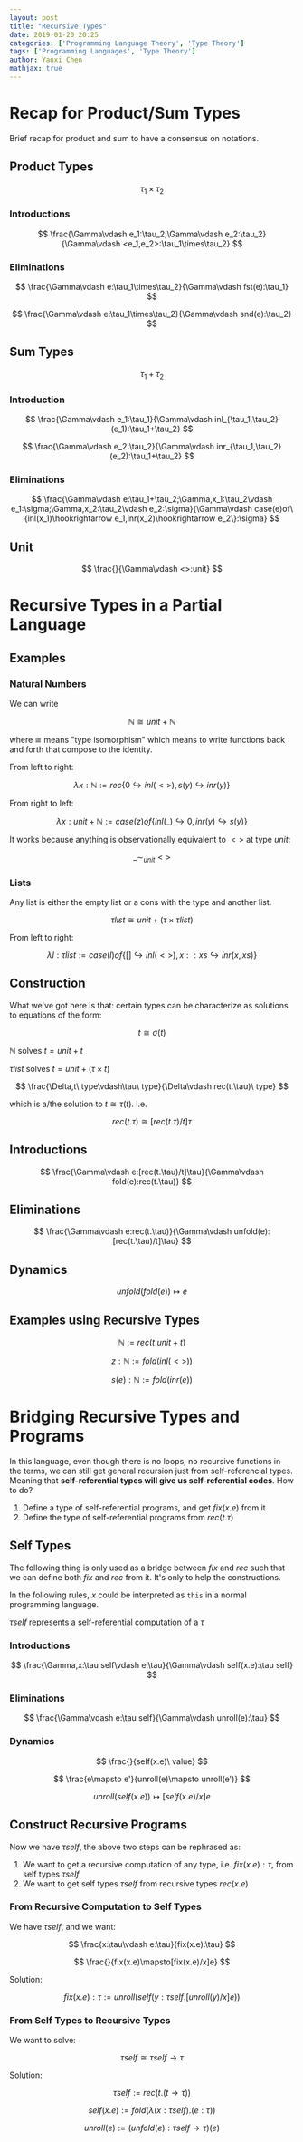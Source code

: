```yaml
---
layout: post
title: "Recursive Types"
date: 2019-01-20 20:25
categories: ['Programming Language Theory', 'Type Theory'] 
tags: ['Programming Languages', 'Type Theory']
author: Yanxi Chen
mathjax: true
---
```



# Recap for Product/Sum Types

Brief recap for product and sum to have a consensus on notations.

## Product Types

$$\tau_1\times\tau_2$$

### Introductions

$$
\frac{\Gamma\vdash e_1:\tau_2,\Gamma\vdash e_2:\tau_2}{\Gamma\vdash <e_1,e_2>:\tau_1\times\tau_2}
$$

### Eliminations

$$
\frac{\Gamma\vdash e:\tau_1\times\tau_2}{\Gamma\vdash fst(e):\tau_1}
$$

$$
\frac{\Gamma\vdash e:\tau_1\times\tau_2}{\Gamma\vdash snd(e):\tau_2}
$$

## Sum Types

$$\tau_1+\tau_2$$

### Introduction

$$
\frac{\Gamma\vdash e_1:\tau_1}{\Gamma\vdash inl_{\tau_1,\tau_2}(e_1):\tau_1+\tau_2}
$$

$$
\frac{\Gamma\vdash e_2:\tau_2}{\Gamma\vdash inr_{\tau_1,\tau_2}(e_2):\tau_1+\tau_2}
$$

### Eliminations

$$
\frac{\Gamma\vdash e:\tau_1+\tau_2;\Gamma,x_1:\tau_2\vdash e_1:\sigma;\Gamma,x_2:\tau_2\vdash e_2:\sigma}{\Gamma\vdash case(e)of\{inl(x_1)\hookrightarrow e_1,inr(x_2)\hookrightarrow e_2\}:\sigma}
$$

## Unit

$$
\frac{}{\Gamma\vdash <>:unit}
$$

<!--more-->

# Recursive Types in a Partial Language

## Examples

### Natural Numbers

We can write

$$\mathbb{N}\cong unit+\mathbb{N}$$

where $\cong$ means "type isomorphism"
which means to write functions back and forth that compose to the identity.

From left to right:

$$
\lambda x:\mathbb{N}:=rec\{0\hookrightarrow inl(<>),s(y)\hookrightarrow inr(y)\}
$$

From right to left:

$$
\lambda x:unit+\mathbb{N}:=case(z)of\{inl(\_)\hookrightarrow 0,inr(y)\hookrightarrow s(y)\}
$$

It works because anything is observationally equivalent to $<>$ at type $unit$:

$$
\_\sim_{unit}<>
$$

### Lists

Any list is either the empty list or a cons with the type and another list.

$$
\tau list\cong unit+(\tau\times\tau list)
$$

From left to right:

$$
\lambda l:\tau list:=case(l)of\{[]\hookrightarrow inl(<>),x::xs\hookrightarrow inr(x,xs)\}
$$

## Construction

What we've got here is that: certain types can be characterize as solutions to equations
of the form:

$$
t\cong\sigma(t)
$$

$\mathbb{N}$ solves $t=unit+t$

$\tau list$ solves $t=unit+(\tau\times t)$


$$
\frac{\Delta,t\ type\vdash\tau\ type}{\Delta\vdash rec(t.\tau)\ type}
$$

which is a/the solution to $t\cong \tau(t)$. i.e.

$$
rec(t.\tau)\cong [rec(t.\tau)/t]\tau
$$

## Introductions

$$
\frac{\Gamma\vdash e:[rec(t.\tau)/t]\tau}{\Gamma\vdash fold(e):rec(t.\tau)}
$$

## Eliminations

$$
\frac{\Gamma\vdash e:rec(t.\tau)}{\Gamma\vdash unfold(e):[rec(t.\tau)/t]\tau}
$$

## Dynamics

$$
unfold(fold(e))\mapsto e
$$

## Examples using Recursive Types

$$
\mathbb{N}:=rec(t.unit+t)
$$

$$
z:\mathbb{N}:=fold(inl(<>))
$$

$$
s(e):\mathbb{N}:=fold(inr(e))
$$

# Bridging Recursive Types and Programs

In this language, even though there is no loops, no recursive functions in the terms,
we can still get general recursion just from self-referencial types. Meaning that
__self-referential types will give us self-referential codes__. How to do?

1. Define a type of self-referential programs, and get $fix(x.e)$ from it
2. Define the type of self-referential programs from $rec(t.\tau)$

## Self Types

The following thing is only used as a bridge between $fix$ and $rec$ such that
we can define both $fix$ and $rec$ from it. It's only to help the constructions.

In the following rules, $x$ could be interpreted as `this` in a normal programming language.

$\tau self$ represents a self-referential computation of a $\tau$

### Introductions

$$
\frac{\Gamma,x:\tau self\vdash e:\tau}{\Gamma\vdash self(x.e):\tau self}
$$

### Eliminations

$$
\frac{\Gamma\vdash e:\tau self}{\Gamma\vdash unroll(e):\tau}
$$

### Dynamics

$$
\frac{}{self(x.e)\ value}
$$

$$
\frac{e\mapsto e'}{unroll(e)\mapsto unroll(e')}
$$

$$
unroll(self(x.e))\mapsto[self(x.e)/x]e
$$

## Construct Recursive Programs

Now we have $\tau self$, the above two steps can be rephrased as:

1. We want to get a recursive computation of any type, i.e. $fix(x.e):\tau$, from self types $\tau self$
2. We want to get self types $\tau self$ from recursive types $rec(x.e)$

### From Recursive Computation to Self Types

We have $\tau self$, and we want:

$$
\frac{x:\tau\vdash e:\tau}{fix(x.e):\tau}
$$

$$
\frac{}{fix(x.e)\mapsto[fix(x.e)/x]e}
$$

Solution:

$$
fix(x.e):\tau:=unroll(self(y:\tau self.[unroll(y)/x]e))
$$

### From Self Types to Recursive Types

We want to solve:

$$
\tau self\cong \tau self\rightarrow\tau
$$

Solution:

$$
\tau self:=rec(t.(t\rightarrow\tau))
$$

$$
self(x.e):=fold(\lambda (x:\tau self).(e:\tau))
$$

$$
unroll(e):=(unfold(e):\tau self\rightarrow \tau)(e)
$$
